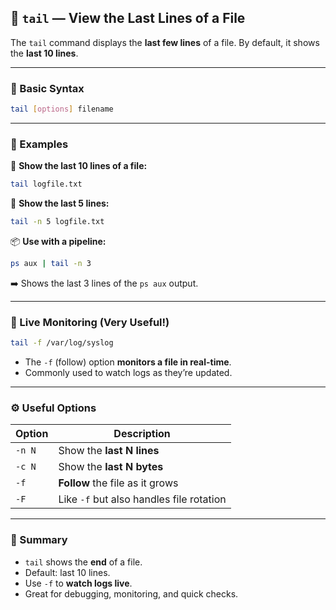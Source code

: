 ## 🔽 `tail` — View the Last Lines of a File

The `tail` command displays the **last few lines** of a file. By default, it shows the **last 10 lines**.

---

### 📘 Basic Syntax

```bash
tail [options] filename
```

---

### 📂 Examples

📄 **Show the last 10 lines of a file:**

```bash
tail logfile.txt
```

🔢 **Show the last 5 lines:**

```bash
tail -n 5 logfile.txt
```

📦 **Use with a pipeline:**

```bash
ps aux | tail -n 3
```

➡️ Shows the last 3 lines of the `ps aux` output.

---

### 🔄 Live Monitoring (Very Useful!)

```bash
tail -f /var/log/syslog
```

* The `-f` (follow) option **monitors a file in real-time**.
* Commonly used to watch logs as they’re updated.

---

### ⚙️ Useful Options

| Option | Description                              |
| ------ | ---------------------------------------- |
| `-n N` | Show the **last N lines**                |
| `-c N` | Show the **last N bytes**                |
| `-f`   | **Follow** the file as it grows          |
| `-F`   | Like `-f` but also handles file rotation |

---

### 🧠 Summary

* `tail` shows the **end** of a file.
* Default: last 10 lines.
* Use `-f` to **watch logs live**.
* Great for debugging, monitoring, and quick checks.

